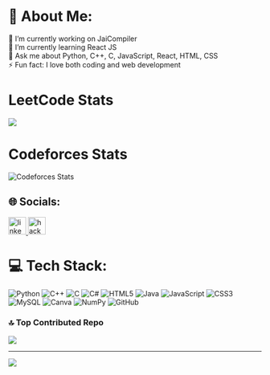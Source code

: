 # 💫 About Me:
🔭 I’m currently working on JaiCompiler<br>🌱 I’m currently learning React JS<br>💬 Ask me about Python, C++, C, JavaScript, React, HTML, CSS<br>⚡ Fun fact: I love both coding and web development 

# LeetCode Stats
![](https://leetcard.jacoblin.cool/jaiGurudevCode?ext=contest)

# Codeforces Stats
![Codeforces Stats](https://codeforces-readme-stats.vercel.app/api/card?username=jai_gurudev)

## 🌐 Socials:
<div align="left">
  <a href="https://www.linkedin.com/in/anurag-singh-942870232/" target="_blank">
    <img src="https://img.shields.io/static/v1?message=LinkedIn&logo=linkedin&label=&color=0077B5&logoColor=white&labelColor=&style=plastic" height="35" alt="linkedin logo"  />
  </a>
  <a href="https://www.hackerrank.com/profile/singhanurag19798" target="_blank">
    <img src="https://img.shields.io/static/v1?message=HackerRank&logo=hackerrank&label=&color=2EC866&logoColor=white&labelColor=&style=plastic" height="35" alt="hackerrank logo"  />
  </a>
</div>

# 💻 Tech Stack:
![Python](https://img.shields.io/badge/python-3670A0?style=for-the-badge&logo=python&logoColor=ffdd54) ![C++](https://img.shields.io/badge/c++-%2300599C.svg?style=for-the-badge&logo=c%2B%2B&logoColor=white) ![C](https://img.shields.io/badge/c-%2300599C.svg?style=for-the-badge&logo=c&logoColor=white) ![C#](https://img.shields.io/badge/c%23-%23239120.svg?style=for-the-badge&logo=csharp&logoColor=white) ![HTML5](https://img.shields.io/badge/html5-%23E34F26.svg?style=for-the-badge&logo=html5&logoColor=white) ![Java](https://img.shields.io/badge/java-%23ED8B00.svg?style=for-the-badge&logo=openjdk&logoColor=white) ![JavaScript](https://img.shields.io/badge/javascript-%23323330.svg?style=for-the-badge&logo=javascript&logoColor=%23F7DF1E) ![CSS3](https://img.shields.io/badge/css3-%231572B6.svg?style=for-the-badge&logo=css3&logoColor=white) ![MySQL](https://img.shields.io/badge/mysql-4479A1.svg?style=for-the-badge&logo=mysql&logoColor=white) ![Canva](https://img.shields.io/badge/Canva-%2300C4CC.svg?style=for-the-badge&logo=Canva&logoColor=white) ![NumPy](https://img.shields.io/badge/numpy-%23013243.svg?style=for-the-badge&logo=numpy&logoColor=white) ![GitHub](https://img.shields.io/badge/github-%23121011.svg?style=for-the-badge&logo=github&logoColor=white)

### 🔝 Top Contributed Repo
![](https://github-contributor-stats.vercel.app/api?username=myJaiGurudev&limit=5&theme=default_repocard&combine_all_yearly_contributions=true)

---
[![](https://visitcount.itsvg.in/api?id=singhanurag19798&icon=0&color=0)](https://visitcount.itsvg.in)

<!-- Proudly created with GPRM ( https://gprm.itsvg.in ) -->
